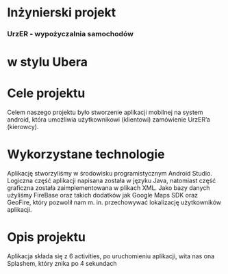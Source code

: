 # Inżynierski projekt


### UrzER - wypożyczalnia samochodów
# w stylu Ubera


# Cele projektu

Celem naszego projektu było stworzenie aplikacji mobilnej na system android, która umożliwia użytkownikowi (klientowi) zamówienie UrzER’a (kierowcy).


# Wykorzystane technologie

Aplikację stworzyliśmy w środowisku programistycznym Android Studio. Logiczna część aplikacji napisana została w języku Java, natomiast
część graficzna została zaimplementowana 
w plikach XML. Jako bazy danych użyliśmy FireBase oraz takich dodatków jak Google Maps SDK oraz GeoFire, który pozwolił nam m. in. przechowywać lokalizację użytkowników aplikacji.


# Opis projektu

Aplikacja składa się z 6 activities, po uruchomieniu aplikacji, wita nas ona Splashem, który znika po 4 sekundach
